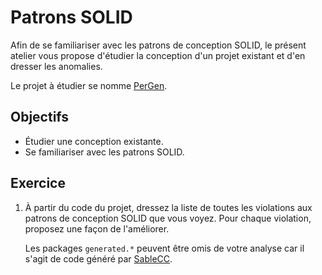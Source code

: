 Patrons SOLID
=============

Afin de se familiariser avec les patrons de conception SOLID,
le présent atelier vous propose d'étudier la conception d'un projet existant et
d'en dresser les anomalies.

Le projet à étudier se nomme [PerGen](https://github.com/jacquesberger/Pergen).

Objectifs
---------

* Étudier une conception existante.
* Se familiariser avec les patrons SOLID.

Exercice
--------

1. À partir du code du projet, dressez la liste de toutes les violations aux
   patrons de conception SOLID que vous voyez. Pour chaque violation, proposez
   une façon de l'améliorer.

   Les packages `generated.*` peuvent être omis de votre analyse car il s'agit
   de code généré par [SableCC](http://www.sablecc.org/).
